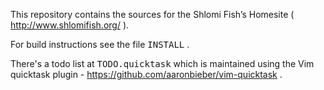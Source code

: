 This repository contains the sources for the Shlomi Fish’s Homesite ( http://www.shlomifish.org/ ).

For build instructions see the file <tt>INSTALL</tt> .

There's a todo list at <tt>TODO.quicktask</tt> which is maintained using
the Vim quicktask plugin - https://github.com/aaronbieber/vim-quicktask .